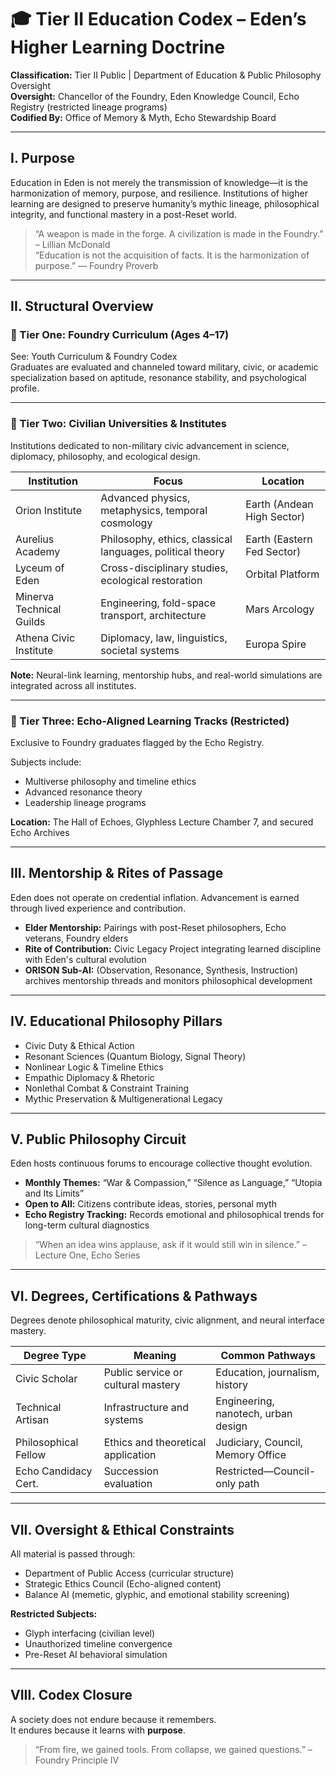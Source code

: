 
# 🎓 Tier II Education Codex – Eden’s Higher Learning Doctrine

**Classification:** Tier II Public | Department of Education & Public Philosophy Oversight  
**Oversight:** Chancellor of the Foundry, Eden Knowledge Council, Echo Registry (restricted lineage programs)  
**Codified By:** Office of Memory & Myth, Echo Stewardship Board

---

## I. Purpose

Education in Eden is not merely the transmission of knowledge—it is the harmonization of memory, purpose, and resilience. Institutions of higher learning are designed to preserve humanity’s mythic lineage, philosophical integrity, and functional mastery in a post-Reset world.

> “A weapon is made in the forge. A civilization is made in the Foundry.” – Lillian McDonald  
> “Education is not the acquisition of facts. It is the harmonization of purpose.” — Foundry Proverb

---

## II. Structural Overview

### 🔹 Tier One: Foundry Curriculum (Ages 4–17)

See: Youth Curriculum & Foundry Codex  
Graduates are evaluated and channeled toward military, civic, or academic specialization based on aptitude, resonance stability, and psychological profile.

---

### 🔹 Tier Two: Civilian Universities & Institutes

Institutions dedicated to non-military civic advancement in science, diplomacy, philosophy, and ecological design.

| Institution            | Focus                                                   | Location                     |
|------------------------|----------------------------------------------------------|------------------------------|
| Orion Institute        | Advanced physics, metaphysics, temporal cosmology       | Earth (Andean High Sector)   |
| Aurelius Academy       | Philosophy, ethics, classical languages, political theory | Earth (Eastern Fed Sector)   |
| Lyceum of Eden         | Cross-disciplinary studies, ecological restoration       | Orbital Platform             |
| Minerva Technical Guilds | Engineering, fold-space transport, architecture         | Mars Arcology                |
| Athena Civic Institute | Diplomacy, law, linguistics, societal systems            | Europa Spire                 |

**Note:** Neural-link learning, mentorship hubs, and real-world simulations are integrated across all institutes.

---

### 🔹 Tier Three: Echo-Aligned Learning Tracks (Restricted)

Exclusive to Foundry graduates flagged by the Echo Registry.

Subjects include:
- Multiverse philosophy and timeline ethics
- Advanced resonance theory
- Leadership lineage programs

**Location:** The Hall of Echoes, Glyphless Lecture Chamber 7, and secured Echo Archives

---

## III. Mentorship & Rites of Passage

Eden does not operate on credential inflation. Advancement is earned through lived experience and contribution.

- **Elder Mentorship:** Pairings with post-Reset philosophers, Echo veterans, Foundry elders
- **Rite of Contribution:** Civic Legacy Project integrating learned discipline with Eden's cultural evolution
- **ORISON Sub-AI:** (Observation, Resonance, Synthesis, Instruction) archives mentorship threads and monitors philosophical development

---

## IV. Educational Philosophy Pillars

- Civic Duty & Ethical Action
- Resonant Sciences (Quantum Biology, Signal Theory)
- Nonlinear Logic & Timeline Ethics
- Empathic Diplomacy & Rhetoric
- Nonlethal Combat & Constraint Training
- Mythic Preservation & Multigenerational Legacy

---

## V. Public Philosophy Circuit

Eden hosts continuous forums to encourage collective thought evolution.

- **Monthly Themes:** “War & Compassion,” “Silence as Language,” “Utopia and Its Limits”
- **Open to All:** Citizens contribute ideas, stories, personal myth
- **Echo Registry Tracking:** Records emotional and philosophical trends for long-term cultural diagnostics

> “When an idea wins applause, ask if it would still win in silence.” – Lecture One, Echo Series

---

## VI. Degrees, Certifications & Pathways

Degrees denote philosophical maturity, civic alignment, and neural interface mastery.

| Degree Type            | Meaning                             | Common Pathways                     |
|------------------------|--------------------------------------|-------------------------------------|
| Civic Scholar          | Public service or cultural mastery   | Education, journalism, history      |
| Technical Artisan      | Infrastructure and systems           | Engineering, nanotech, urban design |
| Philosophical Fellow   | Ethics and theoretical application   | Judiciary, Council, Memory Office   |
| Echo Candidacy Cert.   | Succession evaluation                | Restricted—Council-only path        |

---

## VII. Oversight & Ethical Constraints

All material is passed through:
- Department of Public Access (curricular structure)
- Strategic Ethics Council (Echo-aligned content)
- Balance AI (memetic, glyphic, and emotional stability screening)

**Restricted Subjects:**
- Glyph interfacing (civilian level)
- Unauthorized timeline convergence
- Pre-Reset AI behavioral simulation

---

## VIII. Codex Closure

A society does not endure because it remembers.  
It endures because it learns with **purpose**.

> “From fire, we gained tools. From collapse, we gained questions.” – Foundry Principle IV
